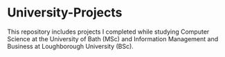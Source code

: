 # University-Projects
This repository includes projects I completed while studying Computer Science at the University of Bath (MSc) and Information Management and Business at Loughborough University (BSc).  
